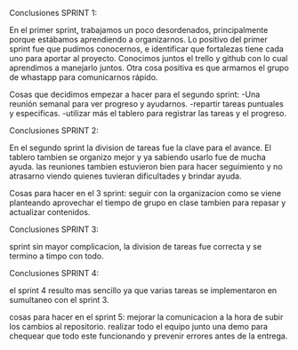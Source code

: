 Conclusiones SPRINT 1:

En el primer sprint, trabajamos un poco desordenados, principalmente porque estábamos aprendiendo a organizarnos. 
Lo positivo del primer sprint fue que pudimos conocernos, e identificar que fortalezas tiene cada uno para aportar al proyecto. 
Conocimos juntos el trello y github con lo cual aprendimos a manejarlo juntos.
Otra cosa positiva es que armamos el grupo de whastapp para comunicarnos rápido. 

Cosas que decidimos empezar a hacer para el segundo sprint: 
-Una reunión semanal para ver progreso y ayudarnos. 
-repartir tareas puntuales y especificas.
-utilizar más el tablero para registrar las tareas y el progreso. 

Conclusiones SPRINT 2: 

En el segundo sprint la division de tareas fue la clave para el avance. 
El tablero tambien se organizo mejor y ya sabiendo usarlo fue de mucha ayuda.
las reuniones tambien estuvieron bien para hacer seguimiento y no atrasarno viendo quienes tuvieran dificultades y brindar ayuda.

Cosas para hacer en el 3 sprint:
seguir con la organizacion como se viene planteando
aprovechar el tiempo de grupo en clase tambien para repasar y actualizar contenidos.

Conclusiones SPRINT 3: 

sprint sin mayor complicacion, la division de tareas fue correcta y se termino a timpo con todo.

Conclusiones SPRINT 4: 

el sprint 4 resulto mas sencillo ya que varias tareas se implementaron en sumultaneo con el sprint 3. 

cosas para hacer en el sprint 5: 
mejorar la comunicacion a la hora de subir los cambios al repositorio.
realizar todo el equipo junto una demo para chequear que todo este funcionando y prevenir errores antes de la entrega. 




